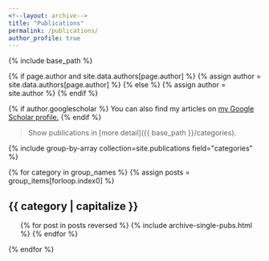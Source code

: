 ```yaml
---
<!--layout: archive-->
title: "Publications"
permalink: /publications/
author_profile: true
---
```


{% include base_path %}

{% if page.author and site.data.authors[page.author] %}
  {% assign author = site.data.authors[page.author] %}
{% else %}
  {% assign author = site.author %}
{% endif %}

{% if author.googlescholar %}
  You can also find my articles on <u><a href="{{ author.googlescholar }}" target="\_blank">my Google Scholar profile</a>.</u>
{% endif %}

<!-- I comment this. Origin code.
{% for post in site.publications reversed %}
  {% include archive-single.html %}
{% endfor %} -->

<!-- New code. Link bellow to categories (category-archive.html) page -->
> Show publications in [more detail]({{ base_path }}/categories).

<!-- I copy this block code from the _pages/category-archive.html file, to show publications sorted by category -->
{% include group-by-array collection=site.publications field="categories" %}

{% for category in group_names %}
  {% assign posts = group_items[forloop.index0] %}
  <h2 id="{{ category | slugify }}" class="archive__subtitle">{{ category | capitalize }}</h2>
  <ol reversed>{% for post in posts reversed %}
    {% include archive-single-pubs.html %}
  {% endfor %}</ol>
{% endfor %}
